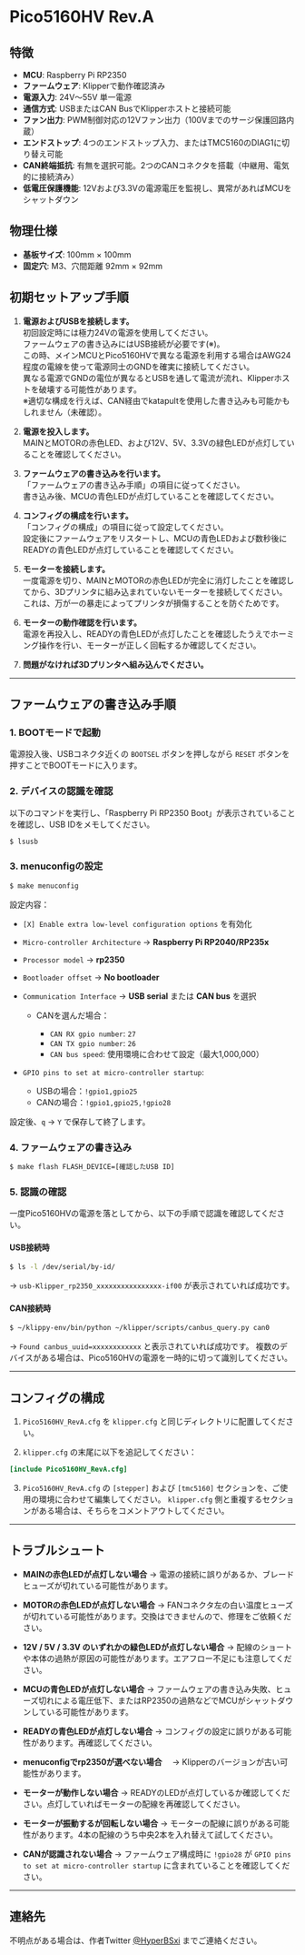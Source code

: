 # Pico5160HV Rev.A

## 特徴

* **MCU**: Raspberry Pi RP2350
* **ファームウェア**: Klipperで動作確認済み
* **電源入力**: 24V～55V 単一電源
* **通信方式**: USBまたはCAN BusでKlipperホストと接続可能
* **ファン出力**: PWM制御対応の12Vファン出力（100Vまでのサージ保護回路内蔵）
* **エンドストップ**: 4つのエンドストップ入力、またはTMC5160のDIAG1に切り替え可能
* **CAN終端抵抗**: 有無を選択可能。2つのCANコネクタを搭載（中継用、電気的に接続済み）
* **低電圧保護機能**: 12Vおよび3.3Vの電源電圧を監視し、異常があればMCUをシャットダウン

## 物理仕様

* **基板サイズ**: 100mm × 100mm
* **固定穴**: M3、穴間距離 92mm × 92mm

## 初期セットアップ手順

1. **電源およびUSBを接続します。**  
   初回設定時には極力24Vの電源を使用してください。  
   ファームウェアの書き込みにはUSB接続が必要です(※)。  
   この時、メインMCUとPico5160HVで異なる電源を利用する場合はAWG24程度の電線を使って電源同士のGNDを確実に接続してください。  
   異なる電源でGNDの電位が異なるとUSBを通して電流が流れ、Klipperホストを破壊する可能性があります。  
   ※適切な構成を行えば、CAN経由でkatapultを使用した書き込みも可能かもしれません（未確認）。

2. **電源を投入します。**  
   MAINとMOTORの赤色LED、および12V、5V、3.3Vの緑色LEDが点灯していることを確認してください。

3. **ファームウェアの書き込みを行います。**  
   「ファームウェアの書き込み手順」の項目に従ってください。  
    書き込み後、MCUの青色LEDが点灯していることを確認してください。

4. **コンフィグの構成を行います。**  
   「コンフィグの構成」の項目に従って設定してください。  
    設定後にファームウェアをリスタートし、MCUの青色LEDおよび数秒後にREADYの青色LEDが点灯していることを確認してください。

5. **モーターを接続します。**  
   一度電源を切り、MAINとMOTORの赤色LEDが完全に消灯したことを確認してから、3Dプリンタに組み込まれていないモーターを接続してください。  
   これは、万が一の暴走によってプリンタが損傷することを防ぐためです。

6. **モーターの動作確認を行います。**  
   電源を再投入し、READYの青色LEDが点灯したことを確認したうえでホーミング操作を行い、モーターが正しく回転するか確認してください。

7. **問題がなければ3Dプリンタへ組み込んでください。**

---

## ファームウェアの書き込み手順

### 1. BOOTモードで起動

電源投入後、USBコネクタ近くの `BOOTSEL` ボタンを押しながら `RESET` ボタンを押すことでBOOTモードに入ります。

### 2. デバイスの認識を確認

以下のコマンドを実行し、「Raspberry Pi RP2350 Boot」が表示されていることを確認し、USB IDをメモしてください。

```bash
$ lsusb
```

### 3. menuconfigの設定

```bash
$ make menuconfig
```

設定内容：

* `[X] Enable extra low-level configuration options` を有効化
* `Micro-controller Architecture` → **Raspberry Pi RP2040/RP235x**
* `Processor model` → **rp2350**
* `Bootloader offset` → **No bootloader**
* `Communication Interface` → **USB serial** または **CAN bus** を選択

  * CANを選んだ場合：

    * `CAN RX gpio number`: `27`
    * `CAN TX gpio number`: `26`
    * `CAN bus speed`: 使用環境に合わせて設定（最大1,000,000）
* `GPIO pins to set at micro-controller startup`:

  * USBの場合：`!gpio1,gpio25`
  * CANの場合：`!gpio1,gpio25,!gpio28`

設定後、`q` → `Y` で保存して終了します。

### 4. ファームウェアの書き込み

```bash
$ make flash FLASH_DEVICE=[確認したUSB ID]
```

### 5. 認識の確認

一度Pico5160HVの電源を落としてから、以下の手順で認識を確認してください。

#### USB接続時

```bash
$ ls -l /dev/serial/by-id/
```

→ `usb-Klipper_rp2350_xxxxxxxxxxxxxxxx-if00` が表示されていれば成功です。

#### CAN接続時

```bash
$ ~/klippy-env/bin/python ~/klipper/scripts/canbus_query.py can0
```

→ `Found canbus_uuid=xxxxxxxxxxxx` と表示されていれば成功です。
複数のデバイスがある場合は、Pico5160HVの電源を一時的に切って識別してください。

---

## コンフィグの構成

1. `Pico5160HV_RevA.cfg` を `klipper.cfg` と同じディレクトリに配置してください。

2. `klipper.cfg` の末尾に以下を追記してください：

```ini
[include Pico5160HV_RevA.cfg]
```

3. `Pico5160HV_RevA.cfg` の `[stepper]` および `[tmc5160]` セクションを、ご使用の環境に合わせて編集してください。
   `klipper.cfg` 側と重複するセクションがある場合は、そちらをコメントアウトしてください。

---

## トラブルシュート

* **MAINの赤色LEDが点灯しない場合**
  → 電源の接続に誤りがあるか、ブレードヒューズが切れている可能性があります。

* **MOTORの赤色LEDが点灯しない場合**
  → FANコネクタ左の白い温度ヒューズが切れている可能性があります。交換はできませんので、修理をご依頼ください。

* **12V / 5V / 3.3V のいずれかの緑色LEDが点灯しない場合**
  → 配線のショートや本体の過熱が原因の可能性があります。エアフロー不足にも注意してください。

* **MCUの青色LEDが点灯しない場合**
  → ファームウェアの書き込み失敗、ヒューズ切れによる電圧低下、またはRP2350の過熱などでMCUがシャットダウンしている可能性があります。

* **READYの青色LEDが点灯しない場合**
  → コンフィグの設定に誤りがある可能性があります。再確認してください。

* **menuconfigでrp2350が選べない場合**
　→ Klipperのバージョンが古い可能性があります。

* **モーターが動作しない場合**
  → READYのLEDが点灯しているか確認してください。点灯していればモーターの配線を再確認してください。

* **モーターが振動するが回転しない場合**
  → モーターの配線に誤りがある可能性があります。4本の配線のうち中央2本を入れ替えて試してください。

* **CANが認識されない場合**
  → ファームウェア構成時に `!gpio28` が `GPIO pins to set at micro-controller startup` に含まれていることを確認してください。


---

## 連絡先

不明点がある場合は、作者Twitter [@HyperBSxi](https://twitter.com/HyperBSxi) までご連絡ください。